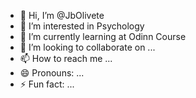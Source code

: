 - 👋 Hi, I’m @JbOlivete
- 👀 I’m interested in Psychology
- 🌱 I’m currently learning at Odinn Course
- 💞️ I’m looking to collaborate on ...
- 📫 How to reach me ...
- 😄 Pronouns: ...
- ⚡ Fun fact: ...

<!---
JbOlivete/JbOlivete is a ✨ special ✨ repository because its `README.md` (this file) appears on your GitHub profile.
You can click the Preview link to take a look at your changes.
--->
